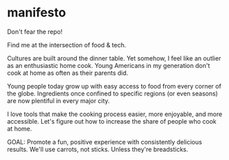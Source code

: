 # manifesto
Don't fear the repo!

Find me at the intersection of food & tech.

Cultures are built around the dinner table.  Yet somehow, I feel like an outlier as an enthusiastic home cook.  Young Americans in my generation don't cook at home as often as their parents did.

Young people today grow up with easy access to food from every corner of the globe.  Ingredients once confined to specific regions (or even seasons) are now plentiful in every major city.

I love tools that make the cooking process easier, more enjoyable, and more accessible.  Let's figure out how to increase the share of people who cook at home.

GOAL: Promote a fun, positive experience with consistently delicious results.  We'll use carrots, not sticks.  Unless they're breadsticks.
